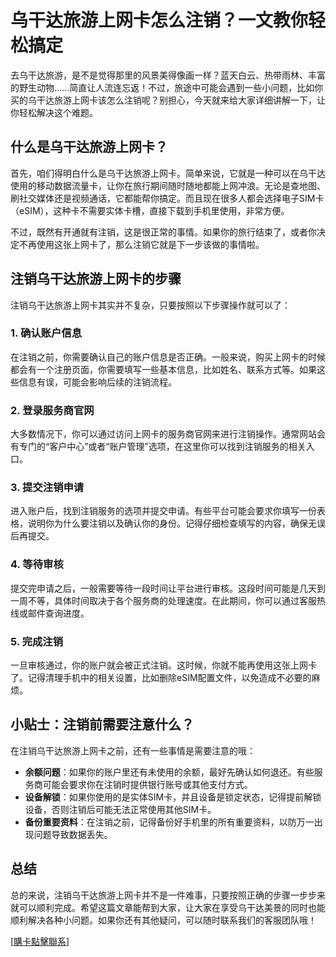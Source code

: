 # 乌干达旅游上网卡怎么注销？一文教你轻松搞定

去乌干达旅游，是不是觉得那里的风景美得像画一样？蓝天白云、热带雨林、丰富的野生动物……简直让人流连忘返！不过，旅途中可能会遇到一些小问题，比如你买的乌干达旅游上网卡该怎么注销呢？别担心，今天就来给大家详细讲解一下，让你轻松解决这个难题。

## 什么是乌干达旅游上网卡？

首先，咱们得明白什么是乌干达旅游上网卡。简单来说，它就是一种可以在乌干达使用的移动数据流量卡，让你在旅行期间随时随地都能上网冲浪。无论是查地图、刷社交媒体还是视频通话，它都能帮你搞定。而且现在很多人都会选择电子SIM卡（eSIM），这种卡不需要实体卡槽，直接下载到手机里使用，非常方便。

不过，既然有开通就有注销，这是很正常的事情。如果你的旅行结束了，或者你决定不再使用这张上网卡了，那么注销它就是下一步该做的事情啦。

## 注销乌干达旅游上网卡的步骤

注销乌干达旅游上网卡其实并不复杂，只要按照以下步骤操作就可以了：

### 1. 确认账户信息
在注销之前，你需要确认自己的账户信息是否正确。一般来说，购买上网卡的时候都会有一个注册页面，你需要填写一些基本信息，比如姓名、联系方式等。如果这些信息有误，可能会影响后续的注销流程。

### 2. 登录服务商官网
大多数情况下，你可以通过访问上网卡的服务商官网来进行注销操作。通常网站会有专门的“客户中心”或者“账户管理”选项，在这里你可以找到注销服务的相关入口。

### 3. 提交注销申请
进入账户后，找到注销服务的选项并提交申请。有些平台可能会要求你填写一份表格，说明你为什么要注销以及确认你的身份。记得仔细检查填写的内容，确保无误后再提交。

### 4. 等待审核
提交完申请之后，一般需要等待一段时间让平台进行审核。这段时间可能是几天到一周不等，具体时间取决于各个服务商的处理速度。在此期间，你可以通过客服热线或邮件查询进度。

### 5. 完成注销
一旦审核通过，你的账户就会被正式注销。这时候，你就不能再使用这张上网卡了。记得清理手机中的相关设置，比如删除eSIM配置文件，以免造成不必要的麻烦。

## 小贴士：注销前需要注意什么？

在注销乌干达旅游上网卡之前，还有一些事情是需要注意的哦：

- **余额问题**：如果你的账户里还有未使用的余额，最好先确认如何退还。有些服务商可能会要求你在注销时提供银行账号或其他支付方式。
- **设备解锁**：如果你使用的是实体SIM卡，并且设备是锁定状态，记得提前解锁设备，否则注销后可能无法正常使用其他SIM卡。
- **备份重要资料**：在注销之前，记得备份好手机里的所有重要资料，以防万一出现问题导致数据丢失。

## 总结

总的来说，注销乌干达旅游上网卡并不是一件难事，只要按照正确的步骤一步步来就可以顺利完成。希望这篇文章能帮到大家，让大家在享受乌干达美景的同时也能顺利解决各种小问题。如果你还有其他疑问，可以随时联系我们的客服团队哦！

[[購卡點擊聯系](https://t.me/s/esim1088)]